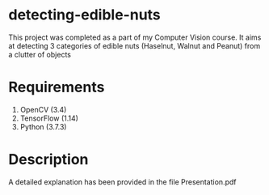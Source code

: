 # detecting-edible-nuts
This project was completed as a part of my Computer Vision course. It aims at detecting 3 categories of edible nuts (Haselnut, Walnut and Peanut) from a clutter of objects 

# Requirements
1. OpenCV (3.4)
2. TensorFlow (1.14) 
3. Python (3.7.3)

# Description

A detailed explanation has been provided in the file Presentation.pdf  
